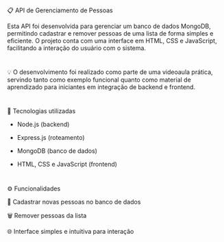 📋 API de Gerenciamento de Pessoas

Esta API foi desenvolvida para gerenciar um banco de dados MongoDB, permitindo cadastrar e remover pessoas de uma lista de forma simples e eficiente.
O projeto conta com uma interface em HTML, CSS e JavaScript, facilitando a interação do usuário com o sistema.
#
💡 O desenvolvimento foi realizado como parte de uma videoaula prática, servindo tanto como exemplo funcional quanto como material de aprendizado para iniciantes em integração de backend e frontend.
#
🚀 Tecnologias utilizadas

* Node.js (backend)

* Express.js (roteamento)

* MongoDB (banco de dados)

* HTML, CSS e JavaScript (frontend)
#
⚙️ Funcionalidades

📌 Cadastrar novas pessoas no banco de dados

🗑️ Remover pessoas da lista

🌐 Interface simples e intuitiva para interação
